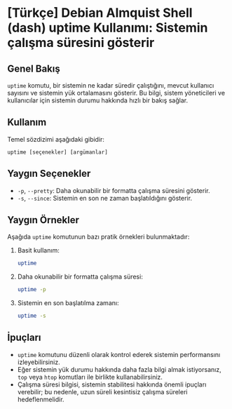 # [Türkçe] Debian Almquist Shell (dash) uptime Kullanımı: Sistemin çalışma süresini gösterir

## Genel Bakış
`uptime` komutu, bir sistemin ne kadar süredir çalıştığını, mevcut kullanıcı sayısını ve sistemin yük ortalamasını gösterir. Bu bilgi, sistem yöneticileri ve kullanıcılar için sistemin durumu hakkında hızlı bir bakış sağlar.

## Kullanım
Temel sözdizimi aşağıdaki gibidir:

```
uptime [seçenekler] [argümanlar]
```

## Yaygın Seçenekler
- `-p`, `--pretty`: Daha okunabilir bir formatta çalışma süresini gösterir.
- `-s`, `--since`: Sistemin en son ne zaman başlatıldığını gösterir.

## Yaygın Örnekler
Aşağıda `uptime` komutunun bazı pratik örnekleri bulunmaktadır:

1. Basit kullanım:
   ```bash
   uptime
   ```

2. Daha okunabilir bir formatta çalışma süresi:
   ```bash
   uptime -p
   ```

3. Sistemin en son başlatılma zamanı:
   ```bash
   uptime -s
   ```

## İpuçları
- `uptime` komutunu düzenli olarak kontrol ederek sistemin performansını izleyebilirsiniz.
- Eğer sistemin yük durumu hakkında daha fazla bilgi almak istiyorsanız, `top` veya `htop` komutları ile birlikte kullanabilirsiniz.
- Çalışma süresi bilgisi, sistemin stabilitesi hakkında önemli ipuçları verebilir; bu nedenle, uzun süreli kesintisiz çalışma süreleri hedeflenmelidir.